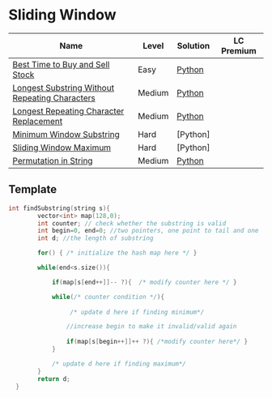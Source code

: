 # Sliding Window

| Name                                                                                                                            | Level  | Solution           | LC Premium |
| ------------------------------------------------------------------------------------------------------------------------------- | ------ | ------------------ | ---------- |
| [Best Time to Buy and Sell Stock](https://leetcode.com/problems/best-time-to-buy-and-sell-stock/)                               | Easy   | [Python](./121.py) |            |
| [Longest Substring Without Repeating Characters](https://leetcode.com/problems/longest-substring-without-repeating-characters/) | Medium | [Python](./3.py)   |            |
| [Longest Repeating Character Replacement](https://leetcode.com/problems/longest-repeating-character-replacement/)               | Medium | [Python](./424.py) |            |
| [Minimum Window Substring](https://leetcode.com/problems/minimum-window-substring/)                                             | Hard   | [Python]           |            |
| [Sliding Window Maximum](https://leetcode.com/problems/sliding-window-maximum/)                                                 | Hard   | [Python]           |            |
| [Permutation in String](https://leetcode.com/problems/permutation-in-string/)                                                   | Medium | [Python](./567.py) |            |


## Template

```cpp
int findSubstring(string s){
        vector<int> map(128,0);
        int counter; // check whether the substring is valid
        int begin=0, end=0; //two pointers, one point to tail and one  head
        int d; //the length of substring

        for() { /* initialize the hash map here */ }

        while(end<s.size()){

            if(map[s[end++]]-- ?){  /* modify counter here */ }

            while(/* counter condition */){ 
                 
                 /* update d here if finding minimum*/

                //increase begin to make it invalid/valid again
                
                if(map[s[begin++]]++ ?){ /*modify counter here*/ }
            }  

            /* update d here if finding maximum*/
        }
        return d;
  }
```